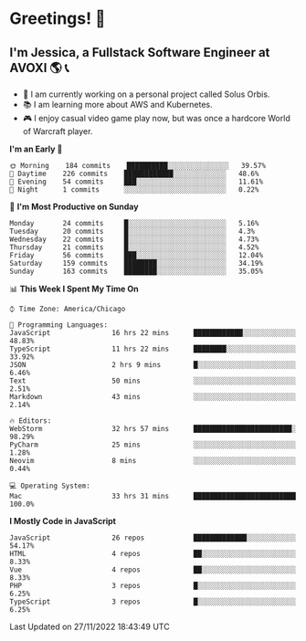 # Greetings! 🧠

## I'm Jessica, a Fullstack Software Engineer at AVOXI 🌎 📞

- 🌟 I am currently working on a personal project called Solus Orbis.
- 📚 I am learning more about AWS and Kubernetes.
- 🎮 I enjoy casual video game play now, but was once a hardcore World of Warcraft player.

<!--START_SECTION:waka-->
**I'm an Early 🐤** 

```text
🌞 Morning    184 commits    ██████████░░░░░░░░░░░░░░░   39.57% 
🌆 Daytime    226 commits    ████████████░░░░░░░░░░░░░   48.6% 
🌃 Evening    54 commits     ███░░░░░░░░░░░░░░░░░░░░░░   11.61% 
🌙 Night      1 commits      ░░░░░░░░░░░░░░░░░░░░░░░░░   0.22%

```
📅 **I'm Most Productive on Sunday** 

```text
Monday       24 commits     █░░░░░░░░░░░░░░░░░░░░░░░░   5.16% 
Tuesday      20 commits     █░░░░░░░░░░░░░░░░░░░░░░░░   4.3% 
Wednesday    22 commits     █░░░░░░░░░░░░░░░░░░░░░░░░   4.73% 
Thursday     21 commits     █░░░░░░░░░░░░░░░░░░░░░░░░   4.52% 
Friday       56 commits     ███░░░░░░░░░░░░░░░░░░░░░░   12.04% 
Saturday     159 commits    ████████░░░░░░░░░░░░░░░░░   34.19% 
Sunday       163 commits    ████████░░░░░░░░░░░░░░░░░   35.05%

```


📊 **This Week I Spent My Time On** 

```text
⌚︎ Time Zone: America/Chicago

💬 Programming Languages: 
JavaScript               16 hrs 22 mins      ████████████░░░░░░░░░░░░░   48.83% 
TypeScript               11 hrs 22 mins      ████████░░░░░░░░░░░░░░░░░   33.92% 
JSON                     2 hrs 9 mins        █░░░░░░░░░░░░░░░░░░░░░░░░   6.46% 
Text                     50 mins             ░░░░░░░░░░░░░░░░░░░░░░░░░   2.51% 
Markdown                 43 mins             ░░░░░░░░░░░░░░░░░░░░░░░░░   2.14%

🔥 Editors: 
WebStorm                 32 hrs 57 mins      ████████████████████████░   98.29% 
PyCharm                  25 mins             ░░░░░░░░░░░░░░░░░░░░░░░░░   1.28% 
Neovim                   8 mins              ░░░░░░░░░░░░░░░░░░░░░░░░░   0.44%

💻 Operating System: 
Mac                      33 hrs 31 mins      █████████████████████████   100.0%

```

**I Mostly Code in JavaScript** 

```text
JavaScript               26 repos            █████████████░░░░░░░░░░░░   54.17% 
HTML                     4 repos             ██░░░░░░░░░░░░░░░░░░░░░░░   8.33% 
Vue                      4 repos             ██░░░░░░░░░░░░░░░░░░░░░░░   8.33% 
PHP                      3 repos             █░░░░░░░░░░░░░░░░░░░░░░░░   6.25% 
TypeScript               3 repos             █░░░░░░░░░░░░░░░░░░░░░░░░   6.25%

```



 Last Updated on 27/11/2022 18:43:49 UTC
<!--END_SECTION:waka-->

<!--
**jessikuh/jessikuh** is a ✨ _special_ ✨ repository because its `README.md` (this file) appears on your GitHub profile.

Here are some ideas to get you started:

- 🔭 I’m currently working on ...
- 🌱 I’m currently learning ...
- 👯 I’m looking to collaborate on ...
- 🤔 I’m looking for help with ...
- 💬 Ask me about ...
- 📫 How to reach me: ...
- 😄 Pronouns: ...
- ⚡ Fun fact: ...
-->

